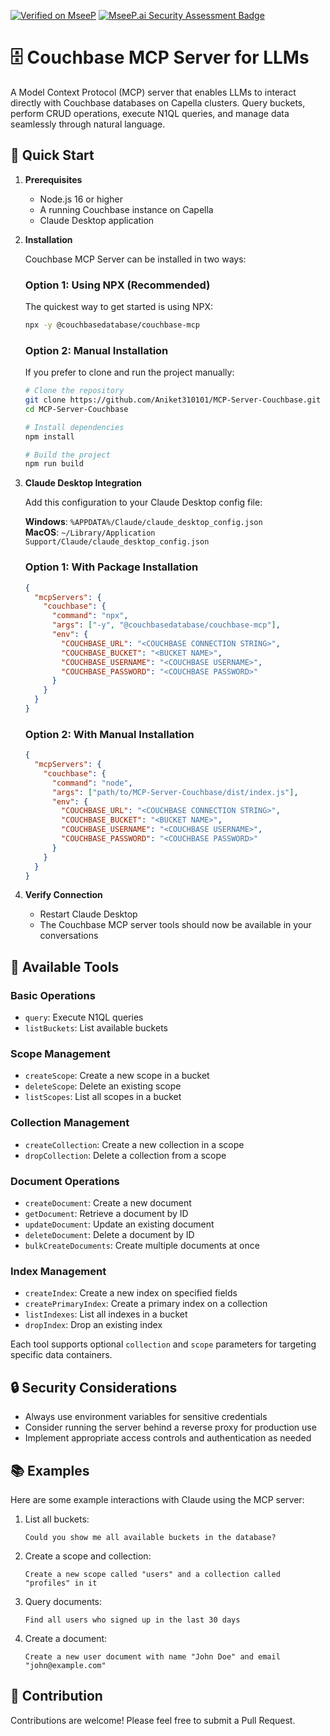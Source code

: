 [![Verified on MseeP](https://mseep.ai/badge.svg)](https://mseep.ai/app/69df67ac-e748-4b8d-954e-c98e632fd53f)
[![MseeP.ai Security Assessment Badge](https://mseep.net/pr/aniket310101-mcp-server-couchbase-badge.png)](https://mseep.ai/app/aniket310101-mcp-server-couchbase)

# 🗄️ Couchbase MCP Server for LLMs

A Model Context Protocol (MCP) server that enables LLMs to interact directly with Couchbase databases on Capella clusters. Query buckets, perform CRUD operations, execute N1QL queries, and manage data seamlessly through natural language.

## 🚀 Quick Start

1. **Prerequisites**

   - Node.js 16 or higher
   - A running Couchbase instance on Capella
   - Claude Desktop application

2. **Installation**

   Couchbase MCP Server can be installed in two ways:

   ### Option 1: Using NPX (Recommended)

   The quickest way to get started is using NPX:

   ```bash
   npx -y @couchbasedatabase/couchbase-mcp
   ```

   ### Option 2: Manual Installation

   If you prefer to clone and run the project manually:

   ```bash
   # Clone the repository
   git clone https://github.com/Aniket310101/MCP-Server-Couchbase.git
   cd MCP-Server-Couchbase

   # Install dependencies
   npm install

   # Build the project
   npm run build
   ```

3. **Claude Desktop Integration**

   Add this configuration to your Claude Desktop config file:

   **Windows**: `%APPDATA%/Claude/claude_desktop_config.json`  
   **MacOS**: `~/Library/Application Support/Claude/claude_desktop_config.json`

   ### Option 1: With Package Installation

   ```json
   {
     "mcpServers": {
       "couchbase": {
         "command": "npx",
         "args": ["-y", "@couchbasedatabase/couchbase-mcp"],
         "env": {
           "COUCHBASE_URL": "<COUCHBASE CONNECTION STRING>",
           "COUCHBASE_BUCKET": "<BUCKET NAME>",
           "COUCHBASE_USERNAME": "<COUCHBASE USERNAME>",
           "COUCHBASE_PASSWORD": "<COUCHBASE PASSWORD>"
         }
       }
     }
   }
   ```

   ### Option 2: With Manual Installation

   ```json
   {
     "mcpServers": {
       "couchbase": {
         "command": "node",
         "args": ["path/to/MCP-Server-Couchbase/dist/index.js"],
         "env": {
           "COUCHBASE_URL": "<COUCHBASE CONNECTION STRING>",
           "COUCHBASE_BUCKET": "<BUCKET NAME>",
           "COUCHBASE_USERNAME": "<COUCHBASE USERNAME>",
           "COUCHBASE_PASSWORD": "<COUCHBASE PASSWORD>"
         }
       }
     }
   }
   ```

4. **Verify Connection**

   - Restart Claude Desktop
   - The Couchbase MCP server tools should now be available in your conversations

## 📝 Available Tools

### Basic Operations

- `query`: Execute N1QL queries
- `listBuckets`: List available buckets

### Scope Management

- `createScope`: Create a new scope in a bucket
- `deleteScope`: Delete an existing scope
- `listScopes`: List all scopes in a bucket

### Collection Management

- `createCollection`: Create a new collection in a scope
- `dropCollection`: Delete a collection from a scope

### Document Operations

- `createDocument`: Create a new document
- `getDocument`: Retrieve a document by ID
- `updateDocument`: Update an existing document
- `deleteDocument`: Delete a document by ID
- `bulkCreateDocuments`: Create multiple documents at once

### Index Management

- `createIndex`: Create a new index on specified fields
- `createPrimaryIndex`: Create a primary index on a collection
- `listIndexes`: List all indexes in a bucket
- `dropIndex`: Drop an existing index

Each tool supports optional `collection` and `scope` parameters for targeting specific data containers.

## 🔒 Security Considerations

- Always use environment variables for sensitive credentials
- Consider running the server behind a reverse proxy for production use
- Implement appropriate access controls and authentication as needed

## 📚 Examples

Here are some example interactions with Claude using the MCP server:

1. List all buckets:

   ```
   Could you show me all available buckets in the database?
   ```

2. Create a scope and collection:

   ```
   Create a new scope called "users" and a collection called "profiles" in it
   ```

3. Query documents:

   ```
   Find all users who signed up in the last 30 days
   ```

4. Create a document:
   ```
   Create a new user document with name "John Doe" and email "john@example.com"
   ```

## 🤝 Contribution

Contributions are welcome! Please feel free to submit a Pull Request.
